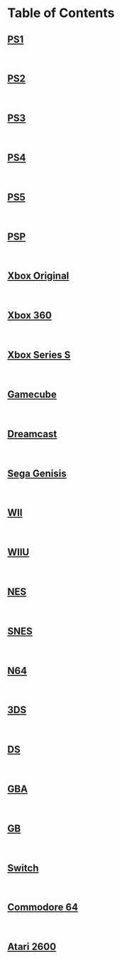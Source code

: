 # Table of Contents

## [PS1](./PS1.md)
<br/>  

## [PS2](./PS2.md)
<br/>  

## [PS3](./PS3.md)
<br/>

## [PS4](./PS4.md)
<br/>  

## [PS5](./PS5.md)
<br/>  

## [PSP](./PSP.md)
<br/>  

## [Xbox Original](./Xbox.md)
<br/>  

## [Xbox 360](./xbox360.md)
<br/>  

## [Xbox Series S](./xboxseriesS.md)
<br/>  

## [Gamecube](./GameCube.md)
<br/>  

## [Dreamcast](./Dreamcast.md)
<br/>  

## [Sega Genisis](./Genisis.md)
<br/>  

## [WII](./wii.md)
<br/>  

## [WIIU](./wiiu.md)
<br/>  

## [NES](./NES.md)
<br/>  

## [SNES](./SNES.md)
<br/>  

## [N64](./N64.md)
<br/>  

## [3DS](./3DS.md)
<br/>  

## [DS](./DS.md)
<br/>  

## [GBA](./GBA.md)
<br/>  

## [GB](./GB.md)
<br/>  

## [Switch](./Switch.md)
<br/>  

## [Commodore 64](./Commodore64.md)
<br/>  

## [Atari 2600](./Atari.md)
<br/>  